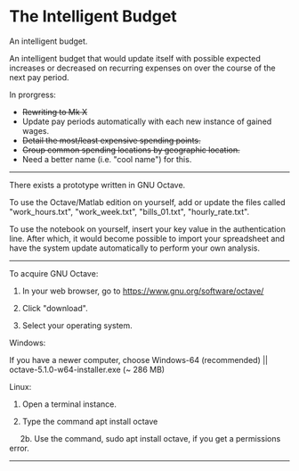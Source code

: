 # The Intelligent Budget

An intelligent budget.

An intelligent budget that would update itself with possible expected increases or decreased on recurring expenses on over the course of the next pay period. 

In prorgress:
+ ~~Rewriting to Mk X~~
+ Update pay periods automatically with each new instance of gained wages. 
+ ~~Detail the most/least expensive spending points.~~
+ ~~Group common spending locations by geographic location.~~
+ Need a better name (i.e. "cool name") for this.

***

There exists a prototype written in GNU Octave.

To use the Octave/Matlab edition on yourself, add or update the files called "work_hours.txt", "work_week.txt", "bills_01.txt", "hourly_rate.txt".

To use the notebook on yourself, insert your key value in the authentication line.
After which, it would become possible to import your spreadsheet and have the system update automatically to perform your own analysis.

___

To acquire GNU Octave: 

1. In your web browser, go to https://www.gnu.org/software/octave/

2. Click "download".

3. Select your operating system.

Windows: 

If you have a newer computer, choose Windows-64 (recommended) || octave-5.1.0-w64-installer.exe (~ 286 MB)

Linux:

1. Open a terminal instance.

2. Type the command apt install octave

&nbsp;&nbsp;&nbsp;&nbsp; 2b. Use the command, sudo apt install octave, if you get a permissions error.

***
